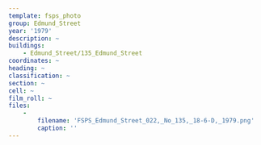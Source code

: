 ```yaml
---
template: fsps_photo
group: Edmund_Street
year: '1979'
description: ~
buildings:
    - Edmund_Street/135_Edmund_Street
coordinates: ~
heading: ~
classification: ~
section: ~
cell: ~
film_roll: ~
files:
    -
        filename: 'FSPS_Edmund_Street_022,_No_135,_18-6-D,_1979.png'
        caption: ''
---
```

